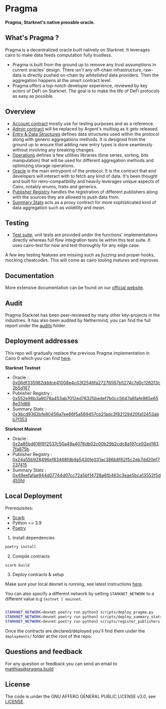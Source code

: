 # Pragma

**Pragma, Starknet's native provable oracle.**

What's Pragma ?
---

Pragma is a decentralized oracle built natively on Starknet. It leverages cairo to make data feeds computation fully trustless.

-  Pragma is built from the ground up to remove any trust assumptions in current oracles' design.
There isn't any off-chain infrastructure, raw-data is directly pushed on-chain by *whitelisted* data providers. Then the aggregation happens at the smart contract level.
- Pragma offers a top-notch developer experience, reviewed by key actors of DeFi on Starknet. The goal is to make the life of DeFi protocols as easy as possible.

Overview
---

- <a href="/src/account">Account contract</a> mostly use for testing purposes and as a reference.
- <a href="/src/admin">Admin contract</a> will be replaced by Argent's multisig as it gets released.
- <a href="/src/entry">Entry & Data Structures</a> defines data structures used within the protocol along with generic aggregations methods. It is designed from the ground up to ensure that adding new entry types is done seamlessly without involving any breaking changes.
- <a href="/src/operations">Operations</a> defines a few utilities libraries (time series, sorting, bits manipulation) that will be used for different aggregation methods and optimizing storage operations.
- <a href="/src/oracle">Oracle</a> is the main entrypoint of the protocol. It is the contract that end developers will interact with to fetch any kind of data. It's been thought and built for retro-compatibility and heavily leverages unique aspects of Cairo, notably enums, traits and generics.
- <a href="/src/publisher_registry">Publisher Registry</a> handles the registration of different publishers along with the sources they are allowed to push data from.
- <a href="/src/compute_engines">Summary Stats</a> acts as a proxy contract for more sophisticated kind of data aggregation such as *volatility* and *mean*.

## Testing

- <a href="/src/tests">Test suite</a>, unit tests are provided under the functions' implementations directly whereas full flow integration tests lie within this test suite. It uses cairo-test for now and test thoroughly for any edge case.

A few key testing features are missing such as *fuzzing* and proper hooks, mocking cheatcodes. This will come as cairo tooling matures and improves.

Documentation
---

More extensive documentation can be found on our [official website](https://docs.pragma.build/).

Audit
---

Pragma Starknet has been peer-reviewed by many other key-projects in the industries.
It has also been audited by Nethermind, you can find the full report under the <a href='/audits'>audits</a> folder.


Deployment addresses
---

This repo will gradually replace the previous Pragma implementation in Cairo 0 which you can find [here](https://github.com/Astraly-Labs/pragma-contracts).

**Starknet Testnet**
- Oracle : [0x06df335982dddce41008e4c03f2546fa27276567b5274c7d0c1262f3c2b5d167](https://goerli.voyager.online/contract/0x06df335982dddce41008e4c03f2546fa27276567b5274c7d0c1262f3c2b5d167)
- Publisher Registry : [0x552e96b3a9078a453ab7012ed76325bedef7b0cc5647a8fafe985e658e31d86](https://goerli.voyager.online/contract/0x552e96b3a9078a453ab7012ed76325bedef7b0cc5647a8fafe985e658e31d86)
- Summary Stats : [0x3bcd9362bfe80456a7ee66f5a569457cb21adc3f82129420fa12453abb7f353](https://goerli.voyager.online/contract/0x3bcd9362bfe80456a7ee66f5a569457cb21adc3f82129420fa12453abb7f353)

**Starknet Mainnet**
- Oracle : [0x2a85bd616f912537c50a49a4076db02c00b29b2cdc8a197ce92ed1837fa875b](https://voyager.online/contract/0x2a85bd616f912537c50a49a4076db02c00b29b2cdc8a197ce92ed1837fa875b)
- Publisher Registry : [0x24a55b928496ef83468fdb9a5430fe031ac386b8f62f5c2eb7dd20ef7237415](https://voyager.online/contract/0x24a55b928496ef83468fdb9a5430fe031ac386b8f62f5c2eb7dd20ef7237415)
- Summary Stats : [0x49eefafae944d07744d07cc72a5bf14728a6fb463c3eae5bca13552f5d455fd](https://voyager.online/contract/0x49eefafae944d07744d07cc72a5bf14728a6fb463c3eae5bca13552f5d455fd)

Local Deployment
---

Prerequisites:
- [Scarb](https://docs.swmansion.com/scarb/)
- Python >= 3.9
- [Poetry](https://python-poetry.org/)

1. Install dependencies

```bash
poetry install
```

2. Compile contracts

```bash
scarb build
```

3. Deploy contracts & setup

Make sure your local devnet is running, see latest instructions [here](https://0xspaceshard.github.io/starknet-devnet/docs/intro).

You can also specify a different network by setting `STARKNET_NETWORK` to a different value e.g `testnet | mainnet`.

```bash

STARKNET_NETWORK=devnet poetry run python3 scripts/deploy_pragma.py
STARKNET_NETWORK=devnet poetry run python3 scripts/deploy_summary_stats.py
STARKNET_NETWORK=devnet poetry run python3 scripts/register_publishers.py

```

Once the contracts are declared/deployed you'll find them under the `deployments/` folder at the root of the repo.


Questions and feedback
---

For any question or feedback you can send an email to <matthias@pragma.build>

License
---

The code is under the GNU AFFERO GENERAL PUBLIC LICENSE v3.0, see <a href="./LICENSE">LICENSE</a>.
